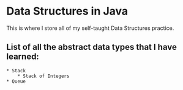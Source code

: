 # Data Structures in Java

This is where I store all of my self-taught Data Structures practice.

## List of all the abstract data types that I have learned:
	* Stack
		* Stack of Integers
	* Queue 


